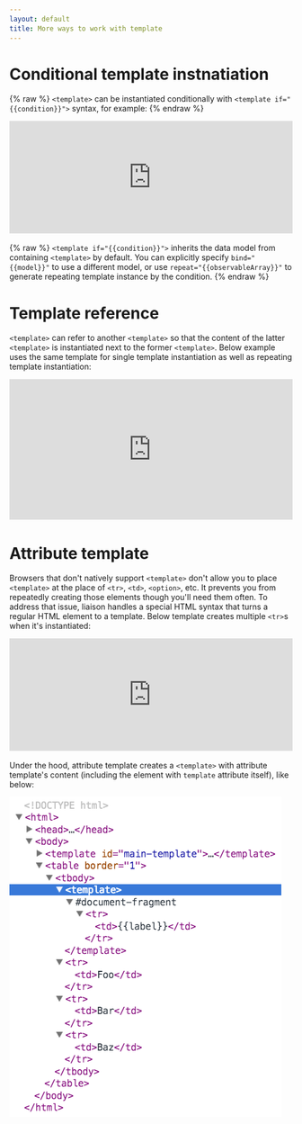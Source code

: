 ```yaml
---
layout: default
title: More ways to work with template
---
```


# Conditional template instnatiation

{% raw %}
`<template>` can be instantiated conditionally with `<template if="{{condition}}">` syntax, for example:
{% endraw %}

<iframe width="100%" height="200" src="http://jsfiddle.net/ibmjs/VBW26/embedded/html,js,result" allowfullscreen="allowfullscreen" frameborder="0"><a href="http://jsfiddle.net/ibmjs/VBW26/">checkout the sample on JSFiddle</a></iframe>

{% raw %}
`<template if="{{condition}}">` inherits the data model from containing `<template>` by default. You can explicitly specify `bind="{{model}}"` to use a different model, or use `repeat="{{observableArray}}"` to generate repeating template instance by the condition.
{% endraw %}

# Template reference

`<template>` can refer to another `<template>` so that the content of the latter `<template>` is instantiated next to the former `<template>`. Below example uses the same template for single template instantiation as well as repeating template instantiation:

<iframe width="100%" height="250" src="http://jsfiddle.net/ibmjs/DUrn5/embedded/html,js,result" allowfullscreen="allowfullscreen" frameborder="0"><a href="http://jsfiddle.net/ibmjs/DUrn5/">checkout the sample on JSFiddle</a></iframe>

# Attribute template

Browsers that don't natively support `<template>` don't allow you to place `<template>` at the place of `<tr>`, `<td>`, `<option>`, etc. It prevents you from repeatedly creating those elements though you'll need them often. To address that issue, liaison handles a special HTML syntax that turns a regular HTML element to a template. Below template creates multiple `<tr>`s when it's instantiated:

<iframe width="100%" height="200" src="http://jsfiddle.net/ibmjs/CDx82/embedded/html,js,result" allowfullscreen="allowfullscreen" frameborder="0"><a href="http://jsfiddle.net/ibmjs/CDx82/">checkout the sample on JSFiddle</a></iframe>

Under the hood, attribute template creates a `<template>` with attribute template's content (including the element with `template` attribute itself), like below:

![DOM structure with attribute template](./images/attributetemplate.png)
